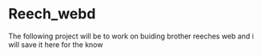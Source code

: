 # Reech_webd
The following project will be to work on buiding brother reeches web and i will save it here for the know
